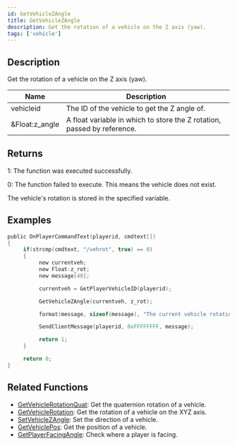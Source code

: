 ```yaml
---
id: GetVehicleZAngle
title: GetVehicleZAngle
description: Get the rotation of a vehicle on the Z axis (yaw).
tags: ['vehicle']
---
```


## Description

Get the rotation of a vehicle on the Z axis (yaw).


| Name | Description |
|------|-------------|
|vehicleid | The ID of the vehicle to get the Z angle of.|
|&Float:z_angle | A float variable in which to store the Z rotation, passed by reference.|


## Returns

 1: The function was executed successfully. 

 0: The function failed to execute. This means the vehicle does not exist.

 The vehicle's rotation is stored in the specified variable.


## Examples


```c
public OnPlayerCommandText(playerid, cmdtext[])
{
     if(strcmp(cmdtext, "/vehrot", true) == 0)
     {
          new currentveh;
          new Float:z_rot;
          new message[40];

          currentveh = GetPlayerVehicleID(playerid);

          GetVehicleZAngle(currentveh, z_rot);

          format(message, sizeof(message), "The current vehicle rotation is: %.0f", z_rot);

          SendClientMessage(playerid, 0xFFFFFFFF, message);

          return 1;
     }

     return 0;
}
```


## Related Functions


-  [GetVehicleRotationQuat](../functions/GetVehicleRotationQuat.md): Get the quaternion rotation of a vehicle.
-  [GetVehicleRotation](../functions/GetVehicleRotation.md): Get the rotation of a vehicle on the XYZ axis.
-  [SetVehicleZAngle](../functions/SetVehicleZAngle.md): Set the direction of a vehicle.
-  [GetVehiclePos](../functions/GetVehiclePos.md): Get the position of a vehicle.
-  [GetPlayerFacingAngle](../functions/GetPlayerFacingAngle.md): Check where a player is facing.